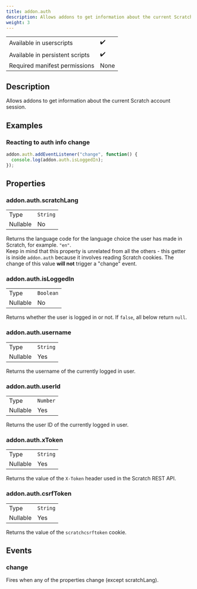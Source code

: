 ```yaml
---
title: addon.auth
description: Allows addons to get information about the current Scratch account session.
weight: 3
---
```


| | |
|-|-|
| Available in userscripts | ✔️ |
| Available in persistent scripts | ✔️ |
| Required manifest permissions | None |

## Description
Allows addons to get information about the current Scratch account session.

## Examples
### Reacting to auth info change
```js
addon.auth.addEventListener("change", function() {
  console.log(addon.auth.isLoggedIn);
});
```

## Properties
### addon.auth.scratchLang
<table>
  <tr>
    <td>Type</td>
    <td><code>String</code></td>
  </tr>
  <tr>
    <td>Nullable</td>
    <td>No</td> 
  </tr>
</table>

Returns the language code for the language choice the user has made in Scratch, for example. `"en"`.  
Keep in mind that this property is unrelated from all the others - this getter is inside `addon.auth` because it involves reading Scratch cookies. The change of this value **will not** trigger a "change" event.

### addon.auth.isLoggedIn
<table>
  <tr>
    <td>Type</td>
    <td><code>Boolean</code></td>
  </tr>
  <tr>
    <td>Nullable</td>
    <td>No</td> 
  </tr>
</table>

Returns whether the user is logged in or not. If `false`, all below return `null`.

### addon.auth.username
<table>
  <tr>
    <td>Type</td>
    <td><code>String</code></td>
  </tr>
  <tr>
    <td>Nullable</td>
    <td>Yes</td> 
  </tr>
</table>

Returns the username of the currently logged in user.

### addon.auth.userId
<table>
  <tr>
    <td>Type</td>
    <td><code>Number</code></td>
  </tr>
  <tr>
    <td>Nullable</td>
    <td>Yes</td> 
  </tr>
</table>

Returns the user ID of the currently logged in user.

### addon.auth.xToken
<table>
  <tr>
    <td>Type</td>
    <td><code>String</code></td>
  </tr>
  <tr>
    <td>Nullable</td>
    <td>Yes</td> 
  </tr>
</table>

Returns the value of the `X-Token` header used in the Scratch REST API.

### addon.auth.csrfToken
<table>
  <tr>
    <td>Type</td>
    <td><code>String</code></td>
  </tr>
  <tr>
    <td>Nullable</td>
    <td>Yes</td> 
  </tr>
</table>

Returns the value of the `scratchcsrftoken` cookie.

## Events
### change
Fires when any of the properties change (except scratchLang).